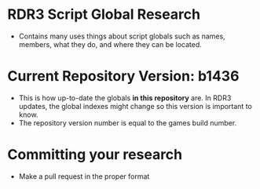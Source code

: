 # RDR3 Script Global Research
- Contains many uses things about script globals such as names, members, what they do, and where they can be located.

# Current Repository Version: b1436
- This is how up-to-date the globals **in this repository** are. In RDR3 updates, the global indexes might change so this version is important to know.
- The repository version number is equal to the games build number.

# Committing your research
- Make a pull request in the proper format